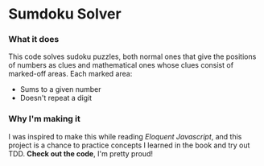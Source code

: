 # Sumdoku Solver
### What it does
This code solves sudoku puzzles, both normal ones that give the positions of numbers as clues and mathematical ones whose clues consist of marked-off areas. Each marked area:
- Sums to a given number
- Doesn't repeat a digit
### Why I'm making it
I was inspired to make this while reading *Eloquent Javascript*, and this project is a chance to practice concepts I learned in the book and try out TDD.
**Check out the code**, I'm pretty proud!